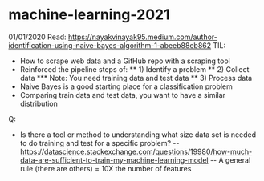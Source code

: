 # machine-learning-2021


01/01/2020
Read: https://nayakvinayak95.medium.com/author-identification-using-naive-bayes-algorithm-1-abeeb88eb862
TIL:
* How to scrape web data and a GitHub repo with a scraping tool
* Reinforced the pipeline steps of:
** 1) Identify a problem
** 2) Collect data
*** Note: You need training data and test data
** 3) Process data
* Naive Bayes is a good starting place for a classification problem
* Comparing train data and test data, you want to have a similar distribution

Q:
* Is there a tool or method to understanding what size data set is needed to do training and test for a specific problem?
-- https://datascience.stackexchange.com/questions/19980/how-much-data-are-sufficient-to-train-my-machine-learning-model
-- A general rule (there are others) = 10X the number of features
